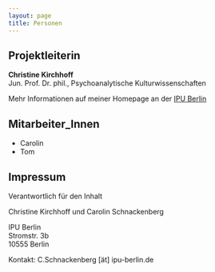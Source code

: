 ```yaml
---
layout: page
title: Personen
---
```

## Projektleiterin
**Christine Kirchhoff**  
Jun. Prof. Dr. phil., Psychoanalytische Kulturwissenschaften

Mehr Informationen auf meiner Homepage  an der [IPU Berlin](http://www.ipu-berlin.de/hochschule/wissenschaftler/profil/kirchhoff-christine.html)



## Mitarbeiter_Innen
* Carolin
* Tom

## Impressum
Verantwortlich für den Inhalt

Christine Kirchhoff und Carolin Schnackenberg

IPU Berlin  
Stromstr. 3b  
10555 Berlin  

Kontakt: C.Schnackenberg [ät] ipu-berlin.de
